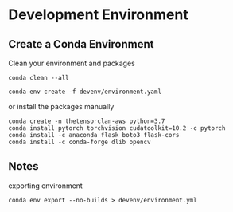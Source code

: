 # Development Environment

## Create a Conda Environment

Clean your environment and packages
```shell script
conda clean --all
```

```shell script
conda env create -f devenv/environment.yaml
```

or install the packages manually
```shell script
conda create -n thetensorclan-aws python=3.7
conda install pytorch torchvision cudatoolkit=10.2 -c pytorch
conda install -c anaconda flask boto3 flask-cors
conda install -c conda-forge dlib opencv
```

## Notes

exporting environment
```shell script
conda env export --no-builds > devenv/environment.yml
```
